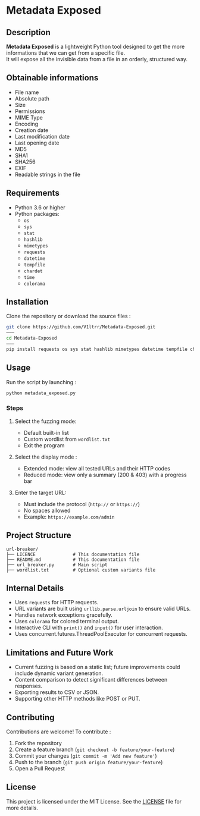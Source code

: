 # Metadata Exposed

## Description

**Metadata Exposed** is a lightweight Python tool designed to get the more informations that we can get from a specific file.  
It will expose all the invisible data from a file in an orderly, structured way.

## Obtainable informations
- File name
- Absolute path
- Size
- Permissions
- MIME Type
- Encoding
- Creation date
- Last modification date
- Last opening date
- MD5
- SHA1
- SHA256
- EXIF
- Readable strings in the file

## Requirements
- Python 3.6 or higher  
- Python packages:
  - `os`  
  - `sys`
  - `stat`
  - `hashlib`
  - `mimetypes`
  - `requests`
  - `datetime`
  - `tempfile`
  - `chardet`
  - `time`
  - `colorama`

## Installation
Clone the repository or download the source files :
```bash
git clone https://github.com/V1ltrr/Metadata-Exposed.git
———
cd Metadata-Exposed
———
pip install requests os sys stat hashlib mimetypes datetime tempfile chardet time colorama
```
## Usage
Run the script by launching :
```bash
python metadata_exposed.py
```
### Steps
1. Select the fuzzing mode:  
   - Default built-in list  
   - Custom wordlist from `wordlist.txt`  
   - Exit the program
     
2. Select the display mode :  
   - Extended mode: view all tested URLs and their HTTP codes  
   - Reduced mode: view only a summary (200 & 403) with a progress bar
     
2. Enter the target URL:  
   - Must include the protocol (`http://` or `https://`)  
   - No spaces allowed  
   - Example: `https://example.com/admin`

## Project Structure
```text
url-breaker/
├── LICENCE              # This documentation file
├── README.md            # This documentation file
├── url_breaker.py       # Main script
├── wordlist.txt         # Optional custom variants file
```

## Internal Details

- Uses `requests` for HTTP requests.  
- URL variants are built using `urllib.parse.urljoin` to ensure valid URLs.  
- Handles network exceptions gracefully.  
- Uses `colorama` for colored terminal output.  
- Interactive CLI with `print()` and `input()` for user interaction.
- Uses concurrent.futures.ThreadPoolExecutor for concurrent requests.

## Limitations and Future Work

- Current fuzzing is based on a static list; future improvements could include dynamic variant generation.   
- Content comparison to detect significant differences between responses.  
- Exporting results to CSV or JSON.  
- Supporting other HTTP methods like POST or PUT.

## Contributing
Contributions are welcome! To contribute :
1. Fork the repository  
2. Create a feature branch (`git checkout -b feature/your-feature`)  
3. Commit your changes (`git commit -m 'Add new feature'`)  
4. Push to the branch (`git push origin feature/your-feature`)  
5. Open a Pull Request

## License
This project is licensed under the MIT License. See the [LICENSE](LICENSE) file for more details.

